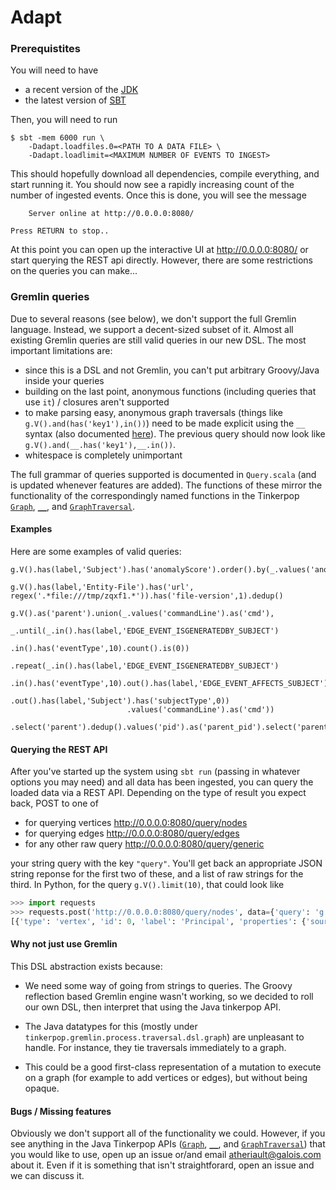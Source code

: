 # Adapt

### Prerequistites

You will need to have

  - a recent version of the [JDK](http://www.oracle.com/technetwork/java/javase/downloads/index.html)
  - the latest version of [SBT](http://www.scala-sbt.org/)

Then, you will need to run

    $ sbt -mem 6000 run \
        -Dadapt.loadfiles.0=<PATH TO A DATA FILE> \
        -Dadapt.loadlimit=<MAXIMUM NUMBER OF EVENTS TO INGEST>

This should hopefully download all dependencies, compile everything, and start running it. You
should now see a rapidly increasing count of the number of ingested events. Once this is done, you
will see the message

        Server online at http://0.0.0.0:8080/

    Press RETURN to stop..

At this point you can open up the interactive UI at <http://0.0.0.0:8080/> or start querying the REST api directly. However, there are some restrictions on the queries you can make...

### Gremlin queries

Due to several reasons (see below), we don't support the full Gremlin language. Instead, we support a decent-sized subset of it. Almost all existing Gremlin queries are still valid queries in our new DSL. The most important limitations are:

  - since this is a DSL and not Gremlin, you can't put arbitrary Groovy/Java inside your queries
  - building on the last point, anonymous functions (including queries that use `it`) / closures aren't supported
  - to make parsing easy, anonymous graph traversals (things like `g.V().and(has('key1'),in())`) need to be made explicit using the `__` syntax (also documented [here][1]). The previous query should now look like `g.V().and(__.has('key1'),__.in())`.
  - whitespace is completely unimportant

The full grammar of queries supported is documented in `Query.scala` (and is updated whenever features are added). The functions of these mirror the functionality of the correspondingly named functions in the Tinkerpop [`Graph`][0], [`__`][1], and [`GraphTraversal`][2].

#### Examples

Here are some examples of valid queries:

    g.V().has(label,'Subject').has('anomalyScore').order().by(_.values('anomalyScore').max(),decr).limit(20)`
  
    g.V().has(label,'Entity-File').has('url', regex('.*file:///tmp/zqxf1.*')).has('file-version',1).dedup()

    g.V().as('parent').union(_.values('commandLine').as('cmd'),
                             _.until(_.in().has(label,'EDGE_EVENT_ISGENERATEDBY_SUBJECT')
                                      .in().has('eventType',10).count().is(0))
                              .repeat(_.in().has(label,'EDGE_EVENT_ISGENERATEDBY_SUBJECT')
                                      .in().has('eventType',10).out().has(label,'EDGE_EVENT_AFFECTS_SUBJECT')
                                      .out().has(label,'Subject').has('subjectType',0))
                              .values('commandLine').as('cmd'))
                      .select('parent').dedup().values('pid').as('parent_pid').select('parent_pid','cmd')"

#### Querying the REST API

After you've started up the system using `sbt run` (passing in whatever options you may need) and all data has been ingested, you can query the loaded data via a REST API. Depending on the type of result you expect back, POST to one of

  * for querying vertices <http://0.0.0.0:8080/query/nodes>
  * for querying edges <http://0.0.0.0:8080/query/edges>
  * for any other raw query <http://0.0.0.0:8080/query/generic>
  
your string query with the key `"query"`. You'll get back an appropriate JSON string reponse for the first two of these, and a list of raw strings for the third. In Python, for the query `g.V().limit(10)`, that could look like

```python
>>> import requests
>>> requests.post('http://0.0.0.0:8080/query/nodes', data={'query': 'g.V().limit(10)'}).json
[{'type': 'vertex', 'id': 0, 'label': 'Principal', 'properties': {'source': [{'id': 3, 'value': 'SOURCE_FREEBSD_DTRACE_CADETS'}], 'uuid': [{'id': 1, 'value':  # output snipped
```

#### Why not just use Gremlin
   
This DSL abstraction exists because:

  - We need some way of going from strings to queries. The Groovy reflection based Gremlin engine wasn't working, so we decided to roll our own DSL, then interpret that using the Java tinkerpop API.
  
  - The Java datatypes for this (mostly under `tinkerpop.gremlin.process.traversal.dsl.graph`) are unpleasant to handle. For instance, they tie traversals immediately to a graph.
  
  - This could be a good first-class representation of a mutation to execute on a graph (for example to add vertices or edges), but without being opaque.

#### Bugs / Missing features

Obviously we don't support all of the functionality we could. However, if you see anything in the Java Tinkerpop APIs ([`Graph`][0], [`__`][1], and [`GraphTraversal`][2]) that you would like to use, open up an issue or/and email <atheriault@galois.com> about it. Even if it is something that isn't straightforard, open an issue and we can discuss it.

[0]: http://tinkerpop.apache.org/javadocs/3.2.2/full/org/apache/tinkerpop/gremlin/structure/Graph.html
[1]: http://tinkerpop.apache.org/javadocs/3.2.2/full/org/apache/tinkerpop/gremlin/process/traversal/dsl/graph/__.html
[2]: http://tinkerpop.apache.org/javadocs/3.2.2/full/org/apache/tinkerpop/gremlin/process/traversal/dsl/graph/GraphTraversal.html
